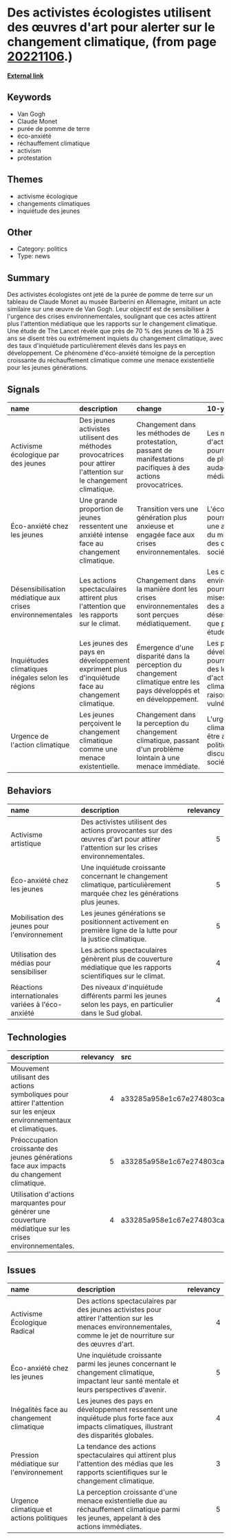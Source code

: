 # __Des activistes écologistes utilisent des œuvres d'art pour alerter sur le changement climatique__, (from page [20221106](https://kghosh.substack.com/p/20221106).)

__[External link](https://fr.statista.com/infographie/25762/eco-anxiete-jeunesse-part-des-jeunes-effrayes-avenir-changement-climatique/?utm_medium=social&utm_source=twitter)__



## Keywords

* Van Gogh
* Claude Monet
* purée de pomme de terre
* éco-anxiété
* réchauffement climatique
* activism
* protestation

## Themes

* activisme écologique
* changements climatiques
* inquiétude des jeunes

## Other

* Category: politics
* Type: news

## Summary

Des activistes écologistes ont jeté de la purée de pomme de terre sur un tableau de Claude Monet au musée Barberini en Allemagne, imitant un acte similaire sur une œuvre de Van Gogh. Leur objectif est de sensibiliser à l'urgence des crises environnementales, soulignant que ces actes attirent plus l'attention médiatique que les rapports sur le changement climatique. Une étude de The Lancet révèle que près de 70 % des jeunes de 16 à 25 ans se disent très ou extrêmement inquiets du changement climatique, avec des taux d'inquiétude particulièrement élevés dans les pays en développement. Ce phénomène d'éco-anxiété témoigne de la perception croissante du réchauffement climatique comme une menace existentielle pour les jeunes générations.

## Signals

| name                                                      | description                                                                                                       | change                                                                                                               | 10-year                                                                                                           | driving-force                                                                                   |   relevancy |
|:----------------------------------------------------------|:------------------------------------------------------------------------------------------------------------------|:---------------------------------------------------------------------------------------------------------------------|:------------------------------------------------------------------------------------------------------------------|:------------------------------------------------------------------------------------------------|------------:|
| Activisme écologique par des jeunes                       | Des jeunes activistes utilisent des méthodes provocatrices pour attirer l'attention sur le changement climatique. | Changement dans les méthodes de protestation, passant de manifestations pacifiques à des actions provocatrices.      | Les méthodes d'activisme pourraient devenir de plus en plus audacieuses et médiatisées.                           | L'urgence de l'action climatique et le besoin d'attirer l'attention des médias.                 |           4 |
| Éco-anxiété chez les jeunes                               | Une grande proportion de jeunes ressentent une anxiété intense face au changement climatique.                     | Transition vers une génération plus anxieuse et engagée face aux crises environnementales.                           | L'éco-anxiété pourrait mener à une augmentation du militantisme et des changements sociétaux.                     | La prise de conscience croissante des menaces environnementales et climatiques.                 |           5 |
| Désensibilisation médiatique aux crises environnementales | Les actions spectaculaires attirent plus l'attention que les rapports sur le climat.                              | Changement dans la manière dont les crises environnementales sont perçues médiatiquement.                            | Les crises environnementales pourraient être mises en avant par des actes de désespoir plutôt que par des études. | L'inefficacité perçue des méthodes traditionnelles de sensibilisation au changement climatique. |           4 |
| Inquiétudes climatiques inégales selon les régions        | Les jeunes des pays en développement expriment plus d'inquiétude face au changement climatique.                   | Émergence d'une disparité dans la perception du changement climatique entre les pays développés et en développement. | Les pays en développement pourraient devenir des leaders d'activisme climatique en raison de leur vulnérabilité.  | L'impact disproportionné du changement climatique sur les pays en développement.                |           4 |
| Urgence de l'action climatique                            | Les jeunes perçoivent le changement climatique comme une menace existentielle.                                    | Changement dans la perception du changement climatique, passant d'un problème lointain à une menace immédiate.       | L'urgence climatique pourrait être au centre des politiques et des discussions sociétales.                        | La rapidité des changements climatiques et leur impact visible sur la vie quotidienne.          |           5 |

## Behaviors

| name                                              | description                                                                                                                      |   relevancy |
|:--------------------------------------------------|:---------------------------------------------------------------------------------------------------------------------------------|------------:|
| Activisme artistique                              | Des activistes utilisent des actions provocantes sur des œuvres d'art pour attirer l'attention sur les crises environnementales. |           5 |
| Éco-anxiété chez les jeunes                       | Une inquiétude croissante concernant le changement climatique, particulièrement marquée chez les générations plus jeunes.        |           5 |
| Mobilisation des jeunes pour l'environnement      | Les jeunes générations se positionnent activement en première ligne de la lutte pour la justice climatique.                      |           5 |
| Utilisation des médias pour sensibiliser          | Les actions spectaculaires génèrent plus de couverture médiatique que les rapports scientifiques sur le climat.                  |           4 |
| Réactions internationales variées à l'éco-anxiété | Des niveaux d'inquiétude différents parmi les jeunes selon les pays, en particulier dans le Sud global.                          |           4 |

## Technologies

| description                                                                                                          |   relevancy | src                              |
|:---------------------------------------------------------------------------------------------------------------------|------------:|:---------------------------------|
| Mouvement utilisant des actions symboliques pour attirer l'attention sur les enjeux environnementaux et climatiques. |           4 | a33285a958e1c67e274803ca7ce0bec2 |
| Préoccupation croissante des jeunes générations face aux impacts du changement climatique.                           |           5 | a33285a958e1c67e274803ca7ce0bec2 |
| Utilisation d'actions marquantes pour générer une couverture médiatique sur les crises environnementales.            |           4 | a33285a958e1c67e274803ca7ce0bec2 |

## Issues

| name                                     | description                                                                                                                                                       |   relevancy |
|:-----------------------------------------|:------------------------------------------------------------------------------------------------------------------------------------------------------------------|------------:|
| Activisme Écologique Radical             | Des actions spectaculaires par des jeunes activistes pour attirer l'attention sur les menaces environnementales, comme le jet de nourriture sur des œuvres d'art. |           4 |
| Éco-anxiété chez les jeunes              | Une inquiétude croissante parmi les jeunes concernant le changement climatique, impactant leur santé mentale et leurs perspectives d'avenir.                      |           5 |
| Inégalités face au changement climatique | Les jeunes des pays en développement ressentent une inquiétude plus forte face aux impacts climatiques, illustrant des disparités globales.                       |           4 |
| Pression médiatique sur l'environnement  | La tendance des actions spectaculaires qui attirent plus l'attention des médias que les rapports scientifiques sur le changement climatique.                      |           3 |
| Urgence climatique et actions politiques | La perception croissante d'une menace existentielle due au réchauffement climatique parmi les jeunes, appelant à des actions immédiates.                          |           5 |